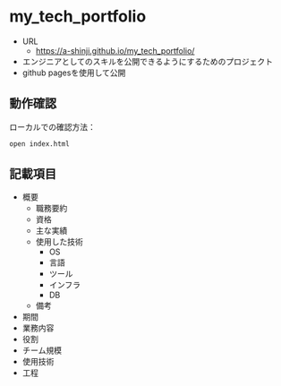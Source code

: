 # my_tech_portfolio
- URL
  - https://a-shinji.github.io/my_tech_portfolio/
- エンジニアとしてのスキルを公開できるようにするためのプロジェクト
- github pagesを使用して公開

## 動作確認
ローカルでの確認方法：
```bash
open index.html
```

## 記載項目
- 概要
  - 職務要約
  - 資格
  - 主な実績
  - 使用した技術
    - OS
    - 言語
    - ツール
    - インフラ
    - DB
  - 備考
- 期間
- 業務内容
- 役割
- チーム規模
- 使用技術
- 工程
